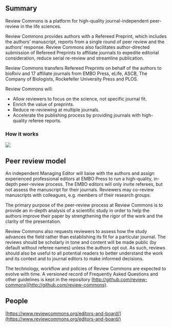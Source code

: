 ## Summary

Review Commons is a platform for high-quality journal-independent peer-review in the life sciences.

Review Commons provides authors with a Refereed Preprint, which includes the authors’ manuscript, reports from a single round of peer review and the authors’ response. Review Commons also facilitates author-directed submission of Refereed Preprints to affiliate journals to expedite editorial consideration, reduce serial re-review and streamline publication.

Review Commons transfers Refereed Preprints on behalf of the authors to bioRxiv and 17 affiliate journals from EMBO Press, eLife, ASCB, The Company of Biologists, Rockefeller University Press and PLOS.

Review Commons will:

*   Allow reviewers to focus on the science, not specific journal fit.
*   Enrich the value of preprints.
*   Reduce re-reviewing at multiple journals.
*   Accelerate the publishing process by providing journals with high-quality referee reports.

### How it works

![](https://www.reviewcommons.org/wp-content/uploads/2019/11/Infograph_2-scaled.jpg)

## Peer review model

An independent Managing Editor will liaise with the authors and assign experienced professional editors at EMBO Press to run a high-quality, in-depth peer-review process. The EMBO editors will only invite referees, but not assess the manuscript for their journals. Reviewers may co-review manuscripts with colleagues, e.g. members of their research groups.

The primary purpose of the peer-review process at Review Commons is to provide an in-depth analysis of a scientific study in order to help the authors improve their paper by strengthening the rigor of the work and the clarity of the presentation.

Review Commons also requests reviewers to assess how the study advances the field rather than establishing its fit for a particular journal. The reviews should be scholarly in tone and content will be made public (by default without referee names) unless the authors opt out. As such, reviews should also be useful to all potential readers to better understand the work and its context and to journal editors to make informed decisions.

The technology, workflow and policies of Review Commons are expected to evolve with time. A versioned record of Frequently Asked Questions and other guidelines is kept in the repository [http://github.com/review-commons](http://github.com/review-commons).

## People

[https://www.reviewcommons.org/editors-and-board/](https://www.reviewcommons.org/editors-and-board/)
